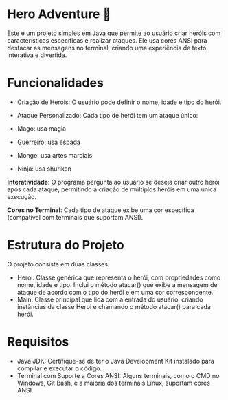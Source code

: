 # Hero Adventure 🦾

Este é um projeto simples em Java que permite ao usuário criar heróis com características específicas e realizar ataques. Ele usa cores ANSI para destacar as mensagens no terminal, criando uma experiência de texto interativa e divertida.

# Funcionalidades 
* Criação de Heróis: O usuário pode definir o nome, idade e tipo do herói.

* Ataque Personalizado: Cada tipo de herói tem um ataque único:

* Mago: usa magia
* Guerreiro: usa espada
* Monge: usa artes marciais
* Ninja: usa shuriken

**Interatividade**: O programa pergunta ao usuário se deseja criar outro herói após cada ataque, permitindo a criação de múltiplos heróis em uma única execução.

**Cores no Terminal**: Cada tipo de ataque exibe uma cor específica (compatível com terminais que suportam ANSI).

# Estrutura do Projeto
O projeto consiste em duas classes:

* Heroi: Classe genérica que representa o herói, com propriedades como nome, idade e tipo. Inclui o método atacar() que exibe a mensagem de ataque de acordo com o tipo do herói e em uma cor correspondente.
* Main: Classe principal que lida com a entrada do usuário, criando instâncias da classe Heroi e chamando o método atacar() para cada herói.

# Requisitos
* Java JDK: Certifique-se de ter o Java Development Kit instalado para compilar e executar o código.
* Terminal com Suporte a Cores ANSI: Alguns terminais, como o CMD no Windows, Git Bash, e a maioria dos terminais Linux, suportam cores ANSI.